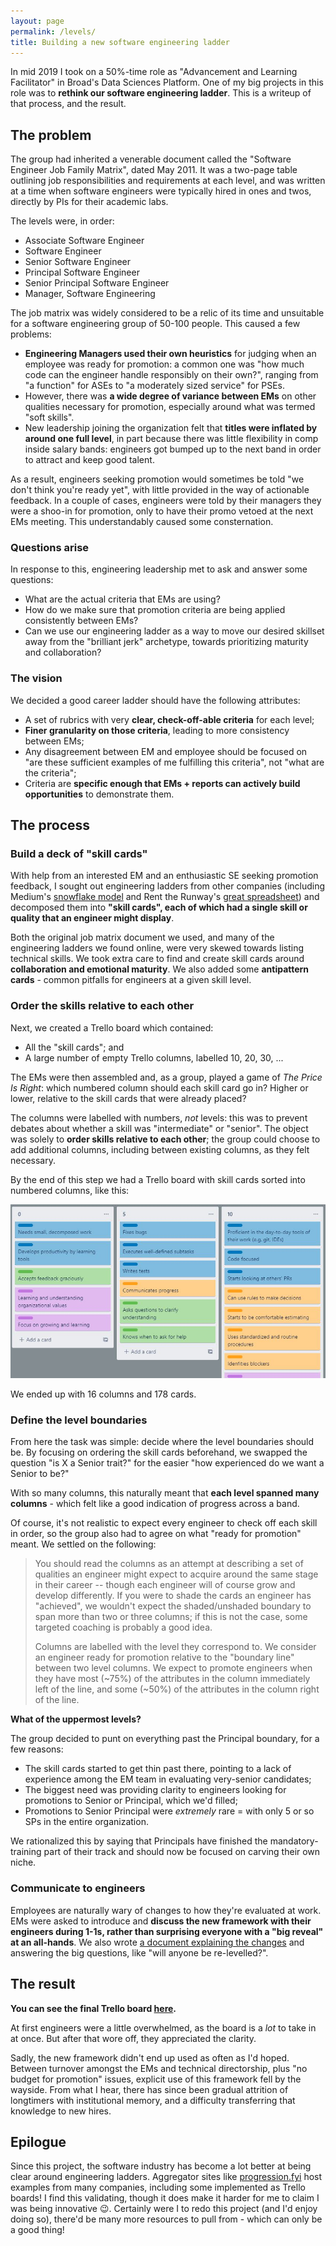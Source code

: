 ```yaml
---
layout: page
permalink: /levels/
title: Building a new software engineering ladder
---
```


In mid 2019 I took on a 50%-time role as "Advancement and Learning Facilitator" in Broad's Data Sciences Platform. One of my big projects in this role was to **rethink our software engineering ladder**. This is a writeup of that process, and the result.

## The problem

The group had inherited a venerable document called the "Software Engineer Job Family Matrix", dated May 2011. It was a two-page table outlining job responsibilities and requirements at each level, and was written at a time when software engineers were typically hired in ones and twos, directly by PIs for their academic labs.

The levels were, in order:
* Associate Software Engineer
* Software Engineer
* Senior Software Engineer
* Principal Software Engineer
* Senior Principal Software Engineer
* Manager, Software Engineering

The job matrix was widely considered to be a relic of its time and unsuitable for a software engineering group of 50-100 people. This caused a few problems:

* **Engineering Managers used their own heuristics** for judging when an employee was ready for promotion: a common one was "how much code can the engineer handle responsibly on their own?", ranging from "a function" for ASEs to "a moderately sized service" for PSEs.
* However, there was **a wide degree of variance between EMs** on other qualities necessary for promotion, especially around what was termed "soft skills".
* New leadership joining the organization felt that **titles were inflated by around one full level**, in part because there was little flexibility in comp inside salary bands: engineers got bumped up to the next band in order to attract and keep good talent.

As a result, engineers seeking promotion would sometimes be told "we don't think you're ready yet", with little provided in the way of actionable feedback. In a couple of cases, engineers were told by their managers they were a shoo-in for promotion, only to have their promo vetoed at the next EMs meeting. This understandably caused some consternation.

### Questions arise

In response to this, engineering leadership met to ask and answer some questions:

* What are the actual criteria that EMs are using?
* How do we make sure that promotion criteria are being applied consistently between EMs?
* Can we use our engineering ladder as a way to move our desired skillset away from the "brilliant jerk" archetype, towards prioritizing maturity and collaboration?

### The vision

We decided a good career ladder should have the following attributes:

- A set of rubrics with very **clear, check-off-able criteria** for each level;
- **Finer granularity on those criteria**, leading to more consistency between EMs;
- Any disagreement between EM and employee should be focused on "are these sufficient examples of me fulfilling this criteria", not "what are the criteria";
- Criteria are **specific enough that EMs + reports can actively build opportunities** to demonstrate them.

## The process

### Build a deck of "skill cards"

With help from an interested EM and an enthusiastic SE seeking promotion feedback, I sought out engineering ladders from other companies (including Medium's [snowflake model](https://medium.com/s/engineering-growth-framework) and Rent the Runway's [great spreadsheet](https://docs.google.com/spreadsheets/d/1k4sO6pyCl_YYnf0PAXSBcX776rNcTjSOqDxZ5SDty-4/edit#gid=0)) and decomposed them into **"skill cards", each of which had a single skill or quality that an engineer might display**.

Both the original job matrix document we used, and many of the engineering ladders we found online, were very skewed towards listing technical skills. We took extra care to find and create skill cards around **collaboration and emotional maturity**. We also added some **antipattern cards** - common pitfalls for engineers at a given skill level.

### Order the skills relative to each other

Next, we created a Trello board which contained:

* All the "skill cards"; and
* A large number of empty Trello columns, labelled 10, 20, 30, ...

The EMs were then assembled and, as a group, played a game of _The Price Is Right_: which numbered column should each skill card go in? Higher or lower, relative to the skill cards that were already placed?

The columns were labelled with numbers, _not_ levels: this was to prevent debates about whether a skill was "intermediate" or "senior". The object was solely to **order skills relative to each other**; the group could choose to add additional columns, including between existing columns, as they felt necessary.

By the end of this step we had a Trello board with skill cards sorted into numbered columns, like this:

<div align="center">
<img src="images/levels_numbered_columns.jpg" alt="A Trello board with skill cards categorized into numbered columns.">
</div>

We ended up with 16 columns and 178 cards.

### Define the level boundaries

From here the task was simple: decide where the level boundaries should be. By focusing on ordering the skill cards beforehand, we swapped the question "is X a Senior trait?" for the easier "how experienced do we want a Senior to be?"

With so many columns, this naturally meant that **each level spanned many columns** - which felt like a good indication of progress across a band.

Of course, it's not realistic to expect every engineer to check off each skill in order, so the group also had to agree on what "ready for promotion" meant. We settled on the following:

> You should read the columns as an attempt at describing a set of qualities an engineer might expect to acquire around the same stage in their career -- though each engineer will of course grow and develop differently. If you were to shade the cards an engineer has "achieved", we wouldn't expect the shaded/unshaded boundary to span more than two or three columns; if this is not the case, some targeted coaching is probably a good idea.
>
>Columns are labelled with the level they correspond to. We consider an engineer ready for promotion relative to the "boundary line" between two level columns. We expect to promote engineers when they have most (~75%) of the attributes in the column immediately left of the line, and some (~50%) of the attributes in the column right of the line.

**What of the uppermost levels?**

The group decided to punt on everything past the Principal boundary, for a few reasons:

* The skill cards started to get thin past there, pointing to a lack of experience among the EM team in evaluating very-senior candidates;
* The biggest need was providing clarity to engineers looking for promotions to Senior or Principal, which we'd filled;
* Promotions to Senior Principal were _extremely_ rare = with only 5 or so SPs in the entire organization.

We rationalized this by saying that Principals have finished the mandatory-training part of their track and should now be focused on carving their own niche.

### Communicate to engineers

Employees are naturally wary of changes to how they're evaluated at work. EMs were asked to introduce and **discuss the new framework with their engineers during 1-1s, rather than surprising everyone with a "big reveal" at an all-hands**. We also wrote [a document explaining the changes](https://docs.google.com/document/d/1sCuaA4VULOhvMpaUlhD765keZrikFowi/edit?usp=sharing&ouid=114804907504664516654&rtpof=true&sd=true) and answering the big questions, like "will anyone be re-levelled?".

## The result

**You can see the final Trello board [here](https://trello.com/b/7ZhC9VPd/swe-levels-shareable).**

At first engineers were a little overwhelmed, as the board is a _lot_ to take in at once. But after that wore off, they appreciated the clarity.

Sadly, the new framework didn't end up used as often as I'd hoped. Between turnover amongst the EMs and technical directorship, plus "no budget for promotion" issues, explicit use of this framework fell by the wayside. From what I hear, there has since been gradual attrition of longtimers with institutional memory, and a difficulty transferring that knowledge to new hires.

## Epilogue

Since this project, the software industry has become a lot better at being clear around engineering ladders. Aggregator sites like [progression.fyi](https://www.progression.fyi/) host examples from many companies, including some implemented as Trello boards! I find this validating, though it does make it harder for me to claim I was being innovative 😉. Certainly were I to redo this project (and I'd enjoy doing so), there'd be many more resources to pull from - which can only be a good thing!